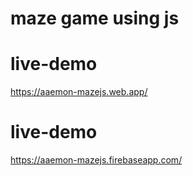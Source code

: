 # maze game using js

# live-demo

https://aaemon-mazejs.web.app/

# live-demo

https://aaemon-mazejs.firebaseapp.com/
